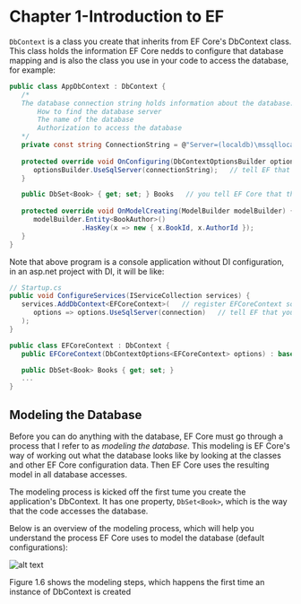 Chapter 1-Introduction to EF
==============================

`DbContext` is a class you create that inherits from EF Core's DbContext class. This class holds the information EF Core nedds to configure that database mapping and is also the class you use in your code to access the database, for example:
```C#
public class AppDbContext : DbContext {
   /* 
   The database connection string holds information about the database:
       How to find the database server
       The name of the database
       Authorization to access the database
   */
   private const string ConnectionString = @"Server=(localdb)\mssqllocaldb;Database=MyFirstEfCoreDb;Trusted_Connection=True";
    
   protected override void OnConfiguring(DbContextOptionsBuilder optionsBuilder) {
      optionsBuilder.UseSqlServer(connectionString);   // tell EF that you're using an SQL Server database by using the UseSqlServer extension method
   }

   public DbSet<Book> { get; set; } Books   // you tell EF Core that there's a database table named Books, and it has the columns and keys as in the Book class
   
   protected override void OnModelCreating(ModelBuilder modelBuilder) {
      modelBuilder.Entity<BookAuthor>()
                  .HasKey(x => new { x.BookId, x.AuthorId });
   }
}
```
Note that above program is a console application without DI configuration, in an asp.net project with DI, it will be like:
```C#
// Startup.cs
public void ConfigureServices(IServiceCollection services) {
   services.AddDbContext<EFCoreContext>(   // register EFCoreContext so it can be injected
      options => options.UseSqlServer(connection)   // tell EF that you're using an SQL Server database by using the UseSqlServer method
   ); 
}

public class EFCoreContext : DbContext {
   public EFCoreContext(DbContextOptions<EFCoreContext> options) : base(options) { }

   public DbSet<Book> Books { get; set; }
   ...
}
```

## Modeling the Database

Before you can do anything with the database, EF Core must go through a process that I refer to as *modeling the database*. This modeling is EF Core's way of working out what the database looks like by looking at the classes and other EF Core configuration data. Then EF Core uses the resulting model in all database accesses.

The modeling process is kicked off the first tume you create the application's DbContext. It has one property, `DbSet<Book>`, which is the way that the code accesses the database.

Below is an overview of the modeling process, which will help you understand the process EF Core uses to model the database (default configurations):

![alt text](./zImages/1-1.png "Title")

Figure 1.6 shows the modeling steps, which happens the first time an instance of DbContext is created



<!-- <div class="alert alert-info p-1" role="alert">
    
</div> -->

<!-- ![alt text](./zImages/17-6.png "Title") -->

<!-- <code>&lt;T&gt;</code> -->

<!-- <div class="alert alert-info pt-2 pb-0" role="alert">
    <ul class="pl-1">
      <li></li>
      <li></li>
    </ul>  
</div> -->

<!-- <ul>
  <li><b></b></li>
  <li><b></b></li>
  <li><b></b></li>
  <li><b></b></li>
</ul>  -->

<!-- <span style="color:red">hurt</span> -->

<style type="text/css">
.markdown-body {
  max-width: 1800px;
  margin-left: auto;
  margin-right: auto;
}
</style>

<link rel="stylesheet" href="./zCSS/bootstrap.min.css">
<script src="./zCSS/jquery-3.3.1.slim.min.js"></script>
<script src="./zCSS/popper.min.js"></script>
<script src="./zCSS/bootstrap.min.js"></script>